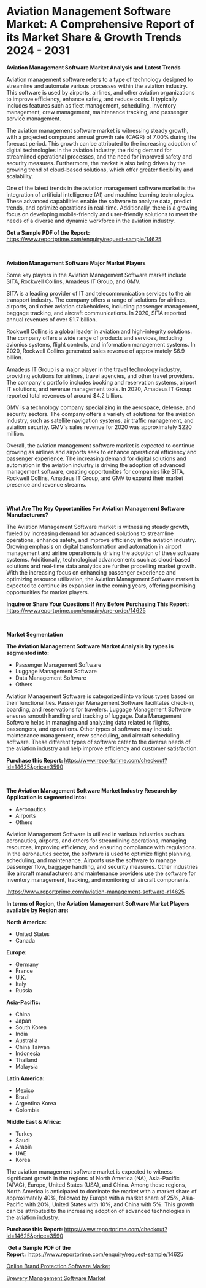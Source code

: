 <p><h1>Aviation Management Software Market: A Comprehensive Report of its Market Share & Growth Trends 2024 - 2031</h1></p><p><strong>Aviation Management Software Market Analysis and Latest Trends</strong></p>
<p><p>Aviation management software refers to a type of technology designed to streamline and automate various processes within the aviation industry. This software is used by airports, airlines, and other aviation organizations to improve efficiency, enhance safety, and reduce costs. It typically includes features such as fleet management, scheduling, inventory management, crew management, maintenance tracking, and passenger service management.</p><p>The aviation management software market is witnessing steady growth, with a projected compound annual growth rate (CAGR) of 7.00% during the forecast period. This growth can be attributed to the increasing adoption of digital technologies in the aviation industry, the rising demand for streamlined operational processes, and the need for improved safety and security measures. Furthermore, the market is also being driven by the growing trend of cloud-based solutions, which offer greater flexibility and scalability.</p><p>One of the latest trends in the aviation management software market is the integration of artificial intelligence (AI) and machine learning technologies. These advanced capabilities enable the software to analyze data, predict trends, and optimize operations in real-time. Additionally, there is a growing focus on developing mobile-friendly and user-friendly solutions to meet the needs of a diverse and dynamic workforce in the aviation industry.</p></p>
<p><strong>Get a Sample PDF of the Report:&nbsp;</strong> <a href="https://www.reportprime.com/enquiry/request-sample/14625">https://www.reportprime.com/enquiry/request-sample/14625</a></p>
<p>&nbsp;</p>
<p><strong>Aviation Management Software Major Market Players</strong></p>
<p><p>Some key players in the Aviation Management Software market include SITA, Rockwell Collins, Amadeus IT Group, and GMV.</p><p>SITA is a leading provider of IT and telecommunication services to the air transport industry. The company offers a range of solutions for airlines, airports, and other aviation stakeholders, including passenger management, baggage tracking, and aircraft communications. In 2020, SITA reported annual revenues of over $1.7 billion.</p><p>Rockwell Collins is a global leader in aviation and high-integrity solutions. The company offers a wide range of products and services, including avionics systems, flight controls, and information management systems. In 2020, Rockwell Collins generated sales revenue of approximately $6.9 billion.</p><p>Amadeus IT Group is a major player in the travel technology industry, providing solutions for airlines, travel agencies, and other travel providers. The company's portfolio includes booking and reservation systems, airport IT solutions, and revenue management tools. In 2020, Amadeus IT Group reported total revenues of around $4.2 billion.</p><p>GMV is a technology company specializing in the aerospace, defense, and security sectors. The company offers a variety of solutions for the aviation industry, such as satellite navigation systems, air traffic management, and aviation security. GMV's sales revenue for 2020 was approximately $220 million.</p><p>Overall, the aviation management software market is expected to continue growing as airlines and airports seek to enhance operational efficiency and passenger experience. The increasing demand for digital solutions and automation in the aviation industry is driving the adoption of advanced management software, creating opportunities for companies like SITA, Rockwell Collins, Amadeus IT Group, and GMV to expand their market presence and revenue streams.</p></p>
<p>&nbsp;</p>
<p><strong>What Are The Key Opportunities For Aviation Management Software Manufacturers?</strong></p>
<p><p>The Aviation Management Software market is witnessing steady growth, fueled by increasing demand for advanced solutions to streamline operations, enhance safety, and improve efficiency in the aviation industry. Growing emphasis on digital transformation and automation in airport management and airline operations is driving the adoption of these software systems. Additionally, technological advancements such as cloud-based solutions and real-time data analytics are further propelling market growth. With the increasing focus on enhancing passenger experience and optimizing resource utilization, the Aviation Management Software market is expected to continue its expansion in the coming years, offering promising opportunities for market players.</p></p>
<p><strong>Inquire or Share Your Questions If Any Before Purchasing This Report:</strong> <a href="https://www.reportprime.com/enquiry/pre-order/14625">https://www.reportprime.com/enquiry/pre-order/14625</a></p>
<p>&nbsp;</p>
<p><strong>Market Segmentation</strong></p>
<p><strong>The Aviation Management Software Market Analysis by types is segmented into:</strong></p>
<p><ul><li>Passenger Management Software</li><li>Luggage Management Software</li><li>Data Management Software</li><li>Others</li></ul></p>
<p><p>Aviation Management Software is categorized into various types based on their functionalities. Passenger Management Software facilitates check-in, boarding, and reservations for travelers. Luggage Management Software ensures smooth handling and tracking of luggage. Data Management Software helps in managing and analyzing data related to flights, passengers, and operations. Other types of software may include maintenance management, crew scheduling, and aircraft scheduling software. These different types of software cater to the diverse needs of the aviation industry and help improve efficiency and customer satisfaction.</p></p>
<p><strong>Purchase this Report:&nbsp;</strong><a href="https://www.reportprime.com/checkout?id=14625&price=3590">https://www.reportprime.com/checkout?id=14625&price=3590</a></p>
<p>&nbsp;</p>
<p><strong>The Aviation Management Software Market Industry Research by Application is segmented into:</strong></p>
<p><ul><li>Aeronautics</li><li>Airports</li><li>Others</li></ul></p>
<p><p>Aviation Management Software is utilized in various industries such as aeronautics, airports, and others for streamlining operations, managing resources, improving efficiency, and ensuring compliance with regulations. In the aeronautics sector, the software is used to optimize flight planning, scheduling, and maintenance. Airports use the software to manage passenger flow, baggage handling, and security measures. Other industries like aircraft manufacturers and maintenance providers use the software for inventory management, tracking, and monitoring of aircraft components.</p></p>
<p><a href="https://www.reportprime.com/aviation-management-software-r14625">&nbsp;https://www.reportprime.com/aviation-management-software-r14625</a></p>
<p><strong>In terms of Region, the Aviation Management Software Market Players available by Region are:</strong></p>
<p>
    <p> <strong> North America: </strong>
        <ul>
            <li>United States</li>
            <li>Canada</li>
        </ul>
        </p> 
    <p> <strong> Europe: </strong>
        <ul>
            <li>Germany</li>
            <li>France</li>
            <li>U.K.</li>
            <li>Italy</li>
            <li>Russia</li>
        </ul>
        </p> 
    <p> <strong> Asia-Pacific: </strong>
        <ul>
            <li>China</li>
            <li>Japan</li>
            <li>South Korea</li>
            <li>India</li>
            <li>Australia</li>
            <li>China Taiwan</li>
            <li>Indonesia</li>
            <li>Thailand</li>
            <li>Malaysia</li>
        </ul>
        </p> 
    <p> <strong> Latin America: </strong>
        <ul>
            <li>Mexico</li>
            <li>Brazil</li>
            <li>Argentina Korea</li>
            <li>Colombia</li>
        </ul>
        </p> 
    <p> <strong> Middle East & Africa: </strong>
        <ul>
            <li>Turkey</li>
            <li>Saudi</li>
            <li>Arabia</li>
            <li>UAE</li>
            <li>Korea</li>
        </ul>
    </p>
    </p>
<p><p>The aviation management software market is expected to witness significant growth in the regions of North America (NA), Asia-Pacific (APAC), Europe, United States (USA), and China. Among these regions, North America is anticipated to dominate the market with a market share of approximately 40%, followed by Europe with a market share of 25%, Asia-Pacific with 20%, United States with 10%, and China with 5%. This growth can be attributed to the increasing adoption of advanced technologies in the aviation industry.</p></p>
<p><strong>Purchase this Report: </strong><a href="https://www.reportprime.com/checkout?id=14625&price=3590">https://www.reportprime.com/checkout?id=14625&price=3590</a></p>
<p>&nbsp;<strong>Get a Sample PDF of the Report:&nbsp;&nbsp;</strong><a href="https://www.reportprime.com/enquiry/request-sample/14625">https://www.reportprime.com/enquiry/request-sample/14625</a></p>
<p><strong></strong></p>
<p><p><a href="https://github.com/sarohimweaach77/Market-Research-Report-List-2/blob/main/online-brand-protection-software-market.md">Online Brand Protection Software Market</a></p><p><a href="https://github.com/ajiariaa/Market-Research-Report-List-2/blob/main/brewery-management-software-market.md">Brewery Management Software Market</a></p></p>